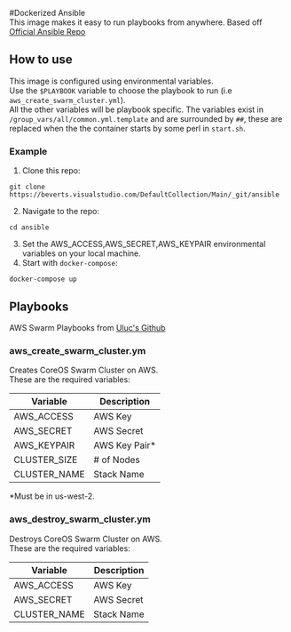 #Dockerized Ansible  
This image makes it easy to run playbooks from anywhere.
Based off [Official Ansible Repo](https://github.com/ansible/ansible-docker-base)  

## How to use  
This image is configured using environmental variables.  
Use the `$PLAYBOOK` variable to choose the playbook to run (i.e `aws_create_swarm_cluster.yml`).  
All the other variables will be playbook specific. The variables exist in `/group_vars/all/common.yml.template` and are surrounded by `##`, these are replaced when the the container starts by some perl in `start.sh`.  

### Example  
1. Clone this repo:  
```
git clone https://beverts.visualstudio.com/DefaultCollection/Main/_git/ansible
```  
2. Navigate to the repo:  
```
cd ansible
```
3. Set the AWS_ACCESS,AWS_SECRET,AWS_KEYPAIR environmental variables on your local machine.  
4. Start with `docker-compose`:  
```
docker-compose up
```  

## Playbooks  
AWS Swarm Playbooks from [Uluc's Github](https://github.com/ulucaydin/ansible-docker-swarm)  

### aws_create_swarm_cluster.ym  
Creates CoreOS Swarm Cluster on AWS.  
These are the required variables:  

|Variable    |Description  |
|------------|-------------|
|AWS_ACCESS  |AWS Key      |
|AWS_SECRET  |AWS Secret   |
|AWS_KEYPAIR |AWS Key Pair*|
|CLUSTER_SIZE|# of Nodes   |
|CLUSTER_NAME|Stack Name   |  
*Must be in us-west-2.
  
### aws_destroy_swarm_cluster.ym  
Destroys CoreOS Swarm Cluster on AWS.  
These are the required variables:  

|Variable    |Description  |
|------------|-------------|
|AWS_ACCESS  |AWS Key      |
|AWS_SECRET  |AWS Secret   |
|CLUSTER_NAME|Stack Name   |  